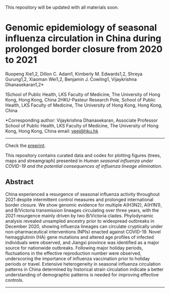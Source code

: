This repository will be updated with all materials soon.

# Genomic epidemiology of seasonal influenza circulation in China during prolonged border closure from 2020 to 2021

Ruopeng Xie1,2, Dillon C. Adam1, Kimberly M. Edwards1,2, Shreya Gurung1,2, Xiaoman Wei1,2, Benjamin J. Cowling1, Vijaykrishna Dhanasekaran1,2*

1School of Public Health, LKS Faculty of Medicine, The University of Hong Kong, Hong Kong, China
2HKU-Pasteur Research Pole, School of Public Health, LKS Faculty of Medicine, The University of Hong Kong, Hong Kong, China

*Corresponding author: 
Vijaykrishna Dhanasekaran, Associate Professor
School of Public Health, LKS Faculty of Medicine, The University of Hong Kong, 
Hong Kong, China
email: veej@hku.hk


---
Check the [preprint](https://www.researchsquare.com/article/rs-1432770/v1).

This repository contains curated data and codes for plotting figures (trees, maps and streamgraph) presented in *Human seasonal influenza under COVID-19 and the potential consequences of influenza lineage elimination*.

## Abstract
China experienced a resurgence of seasonal influenza activity throughout 2021 despite intermittent control measures and prolonged international border closure. We show genomic evidence for multiple A(H3N2), A(H1N1), and B/Victoria transmission lineages circulating over three years, with the 2021 resurgence mainly driven by two B/Victoria clades. Phylodynamic analysis revealed unsampled ancestry prior to widespread outbreaks in December 2020, showing influenza lineages can circulate cryptically under non-pharmaceutical interventions (NPIs) enacted against COVID-19. Novel hemagglutinin (HA) gene mutations and altered age profiles of infected individuals were observed, and Jiangxi province was identified as a major source for nationwide outbreaks. Following major holiday periods, fluctuations in the effective reproduction number were observed, underscoring the importance of influenza vaccination prior to holiday periods or travel. Extensive heterogeneity in seasonal influenza circulation patterns in China determined by historical strain circulation indicate a better understanding of demographic patterns is needed for improving effective controls.

---